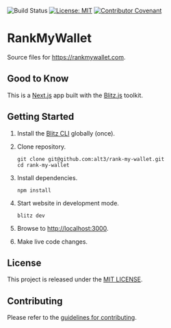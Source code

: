 ![Build Status](https://github.com/alt3/rank-my-wallet/actions/workflows/ci.yml/badge.svg?branch=main)
[![License: MIT](https://img.shields.io/badge/License-MIT-yellow.svg?style=flat-square)](LICENSE.md)
[![Contributor Covenant](https://img.shields.io/badge/Contributor%20Covenant-v2.1%20adopted-ff69b4.svg?style=flat-square)](https://www.contributor-covenant.org/version/2/1/code_of_conduct)

# RankMyWallet

Source files for https://rankmywallet.com.

## Good to Know

This is a [Next.js](https://nextjs.org/) app built with the [Blitz.js](https://github.com/blitz-js/blitz) toolkit.

## Getting Started

1. Install the [Blitz CLI](https://blitzjs.com/docs/get-started#install-blitz) globally (once).

2. Clone repository.

   ```
   git clone git@github.com:alt3/rank-my-wallet.git
   cd rank-my-wallet
   ```

3. Install dependencies.

   ```
   npm install
   ```

4. Start website in development mode.

   ```
   blitz dev
   ```

5. Browse to [http://localhost:3000](http://localhost:3000).

6. Make live code changes.

## License

This project is released under the [MIT LICENSE](LICENSE.txt).

## Contributing

Please refer to the [guidelines for contributing](./contributing.md).
